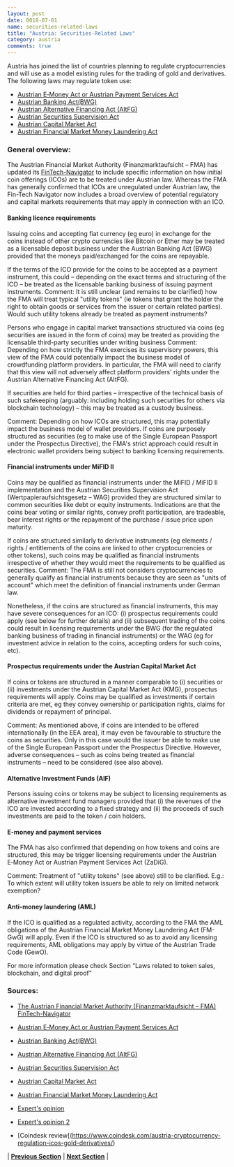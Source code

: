 ```yaml
---
layout: post
date: 0018-07-01
name: securities-related-laws
title: "Austria: Securities-Related Laws"
category: austria
comments: true
---
```



Austria has joined the list of countries planning to regulate cryptocurrencies and will use as a model existing rules for the trading of gold and derivatives.
The following laws may regulate token use:

- [Austrian E‑Money Act or Austrian Payment Services Act](https://www.bankaustria.at/en/corporate-customers-cash-management-und-payments-payment-transactions-und-account-austrian-payment-services-act.jsp) 
- [Austrian Banking Act(BWG)](https://www.fma.gv.at/download.php?d=468) 
- [Austrian Alternative Financing Act (AltFG)](http://www.ris.bka.gv.at/Dokumente/BgblAuth/BGBLA_2015_I_114/BGBLA_2015_I_114.html) 
- [Austrian Securities Supervision Act](https://www.bankaustria.at/files/wag2018-en.pdf) 
- [Austrian Capital Market Act](https://www.wienerborse.at/uploads/u/cms/files/legal/capital-market-act.pdf) 
- [Austrian Financial Market Money Laundering Act](https://www.wienerborse.at/uploads/u/cms/files/legal/capital-market-act.pdf)  

### General overview:  ###
 
The Austrian Financial Market Authority (Finanzmarktaufsicht – FMA) has updated its [FinTech-Navigator](https://www.fma.gv.at/en/cross-sectoral-topics/fintech/fintech-navigator/) to include specific information on how initial coin offerings (ICOs) are to be treated under Austrian law.
Whereas the FMA has generally confirmed that ICOs are unregulated under Austrian law, the Fin-Tech Navigator now includes a broad overview of potential regulatory and capital markets requirements that may apply in connection with an ICO.

#### Banking licence requirements ####
Issuing coins and accepting fiat currency (eg euro) in exchange for the coins instead of other crypto currencies like Bitcoin or Ether may be treated as a licensable deposit business under the Austrian Banking Act (BWG) provided that the moneys paid/exchanged for the coins are repayable.

If the terms of the ICO provide for the coins to be accepted as a payment instrument, this could – depending on the exact terms and structuring of the ICO – be treated as the licensable banking business of issuing payment instruments.
Comment: It is still unclear (and remains to be clarified) how the FMA will treat typical "utility tokens" (ie tokens that grant the holder the right to obtain goods or services from the issuer or certain related parties). Would such utility tokens already be treated as payment instruments?
 
Persons who engage in capital market transactions structured via coins (eg securities are issued in the form of coins) may be treated as providing the licensable third-party securities under writing business
Comment: Depending on how strictly the FMA exercises its supervisory powers, this view of the FMA could potentially impact the business model of crowdfunding platform providers. In particular, the FMA will need to clarify that this view will not adversely affect platform providers' rights under the Austrian Alternative Financing Act (AltFG).  

If securities are held for third parties – irrespective of the technical basis of such safekeeping (arguably: including holding such securities for others via blockchain technology) – this may be treated as a custody business.

Comment: Depending on how ICOs are structured, this may potentially impact the business model of wallet providers. If coins are purposely structured as securities (eg to make use of the Single European Passport under the Prospectus Directive), the FMA's strict approach could result in electronic wallet providers being subject to banking licensing requirements.  

#### Financial instruments under MiFID II ####

Coins may be qualified as financial instruments under the MiFID / MiFID II implementation and the Austrian Securities Supervision Act (Wertpapieraufsichtsgesetz – WAG) provided they are structured similar to common securities like debt or equity instruments. Indications are that the coins bear voting or similar rights, convey profit participation, are tradeable, bear interest rights or the repayment of the purchase / issue price upon maturity.

If coins are structured similarly to derivative instruments (eg elements / rights / entitlements of the coins are linked to other cryptocurrencies or other tokens), such coins may be qualified as financial instruments irrespective of whether they would meet the requirements to be qualified as securities.
Comment: The FMA is still not considers cryptocurrencies to generally qualify as financial instruments because they are seen as "units of account" which meet the definition of financial instruments under German law.

Nonetheless, if the coins are structured as financial instruments, this may have severe consequences for an ICO: (i) prospectus requirements could apply (see below for further details) and (ii) subsequent trading of the coins could result in licensing requirements under the BWG (for the regulated banking business of trading in financial instruments) or the WAG (eg for investment advice in relation to the coins, accepting orders for such coins, etc).
 
#### Prospectus requirements under the Austrian Capital Market Act ####

If coins or tokens are structured in a manner comparable to (i) securities or (ii) investments under the Austrian Capital Market Act (KMG), prospectus requirements will apply. Coins may be qualified as investments if certain criteria are met, eg they convey ownership or participation rights, claims for dividends or repayment of principal. 

Comment: As mentioned above, if coins are intended to be offered internationally (in the EEA area), it may even be favourable to structure the coins as securities. Only in this case would the issuer be able to make use of the Single European Passport under the Prospectus Directive. However, adverse consequences – such as coins being treated as financial instruments – need to be considered (see also above).

#### Alternative Investment Funds (AIF) ####
Persons issuing coins or tokens may be subject to licensing requirements as alternative investment fund managers provided that (i) the revenues of the ICO are invested according to a fixed strategy and (ii) the proceeds of such investments are paid to the token / coin holders.

#### E-money and payment services ####
The FMA has also confirmed that depending on how tokens and coins are structured, this may be trigger licensing requirements under the Austrian E‑Money Act or Austrian Payment Services Act (ZaDiG).

Comment: Treatment of "utility tokens" (see above) still to be clarified. E.g.: To which extent will utility token issuers be able to rely on limited network exemption?
 
#### Anti-money laundering (AML) ####
If the ICO is qualified as a regulated activity, according to the FMA the AML obligations of the Austrian Financial Market Money Laundering Act (FM-GwG) will apply.
Even if the ICO is structured so as to avoid any licensing requirements, AML obligations may apply by virtue of the Austrian Trade Code (GewO).
 
 
For more information please check Section “Laws related to token sales, blockchain, and digital proof”
 
### Sources: ###

- [The Austrian Financial Market Authority (Finanzmarktaufsicht – FMA) FinTech-Navigator](https://www.fma.gv.at/en/cross-sectoral-topics/fintech/fintech-navigator/) 
- [Austrian E‑Money Act or Austrian Payment Services Act](https://www.bankaustria.at/en/corporate-customers-cash-management-und-payments-payment-transactions-und-account-austrian-payment-services-act.jsp) 
- [Austrian Banking Act(BWG)](https://www.fma.gv.at/download.php?d=468) 
- [Austrian Alternative Financing Act (AltFG)](http://www.ris.bka.gv.at/Dokumente/BgblAuth/BGBLA_2015_I_114/BGBLA_2015_I_114.html) 
- [Austrian Securities Supervision Act](https://www.bankaustria.at/files/wag2018-en.pdf) 
- [Austrian Capital Market Act](https://www.wienerborse.at/uploads/u/cms/files/legal/capital-market-act.pdf) 
- [Austrian Financial Market Money Laundering Act](https://www.wienerborse.at/uploads/u/cms/files/legal/capital-market-act.pdf)  

- [Expert's opinion](https://www.schoenherr.eu/publications/publication-detail/austria-fma-clarifies-its-regulatory-approach-towards-initial-coin-offerings-icos/)

- [Expert's opinion 2](https://www.bafin.de/DE/Aufsicht/FinTech/VirtualCurrency/virtual_currency_node.html)
 
- [Coindesk review[(https://www.coindesk.com/austria-cryptocurrency-regulation-icos-gold-derivatives/)
 


| **[Previous Section](https://neo-project.github.io/global-blockchain-compliance-hub//austria/austria-laws-token-sales.html)** | **[Next Section](https://neo-project.github.io/global-blockchain-compliance-hub//austria/austria-privacy-and-data-protection.html)** |
